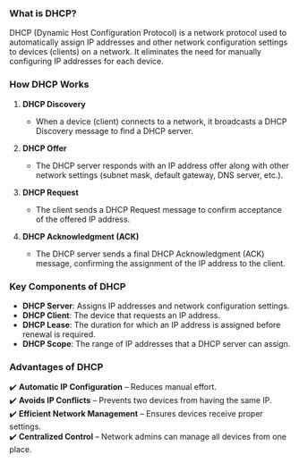 ### **What is DHCP?**
DHCP (Dynamic Host Configuration Protocol) is a network protocol used to automatically assign IP addresses and other network configuration settings to devices (clients) on a network. It eliminates the need for manually configuring IP addresses for each device.

### **How DHCP Works**
1. **DHCP Discovery**  
   - When a device (client) connects to a network, it broadcasts a DHCP Discovery message to find a DHCP server.

2. **DHCP Offer**  
   - The DHCP server responds with an IP address offer along with other network settings (subnet mask, default gateway, DNS server, etc.).

3. **DHCP Request**  
   - The client sends a DHCP Request message to confirm acceptance of the offered IP address.

4. **DHCP Acknowledgment (ACK)**  
   - The DHCP server sends a final DHCP Acknowledgment (ACK) message, confirming the assignment of the IP address to the client.

### **Key Components of DHCP**
- **DHCP Server**: Assigns IP addresses and network configuration settings.
- **DHCP Client**: The device that requests an IP address.
- **DHCP Lease**: The duration for which an IP address is assigned before renewal is required.
- **DHCP Scope**: The range of IP addresses that a DHCP server can assign.

### **Advantages of DHCP**
✔️ **Automatic IP Configuration** – Reduces manual effort.  
✔️ **Avoids IP Conflicts** – Prevents two devices from having the same IP.  
✔️ **Efficient Network Management** – Ensures devices receive proper settings.  
✔️ **Centralized Control** – Network admins can manage all devices from one place.
